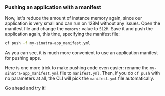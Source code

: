 ### Pushing an application with a manifest

Now, let's reduce the amount of instance memory again, since our application is very small and can run on 128M without any issues. Open the manifest file and change the `memory:` value to `512M`. Save it and push the application again, this time, specifying the manifest file:

```sh
cf push -f my-sinatra-app_manifest.yml
```

As you can see, it is much more convenient to use an application manifest for pushing apps.

Here is one more trick to make pushing code even easier: rename the `my-sinatra-app_manifest.yml` file to `manifest.yml`. Then, if you do `cf push` with no parameters at all, the CLI will pick the `manifest.yml` file automatically.

Go ahead and try it!
